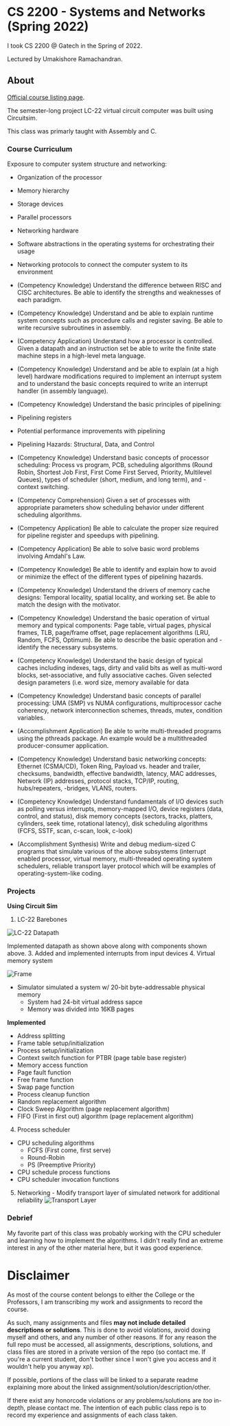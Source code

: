 # CS 2200 - Systems and Networks (Spring 2022)
I took CS 2200 @ Gatech in the Spring of 2022.

Lectured by Umakishore Ramachandran.

## About
[Official course listing page](https://oscar.gatech.edu/bprod/bwckctlg.p_disp_course_detail?cat_term_in=202008&subj_code_in=CS&crse_numb_in=2200).

The semester-long project LC-22 virtual circuit computer was built using Circuitsim.

This class was primarly taught with Assembly and C.

### Course Curriculum
Exposure to computer system structure and networking:
- Organization of the processor
- Memory hierarchy
- Storage devices
- Parallel processors
- Networking hardware
- Software abstractions in the operating systems for orchestrating their usage
- Networking protocols to connect the computer system to its environment

- (Competency Knowledge) Understand the difference between RISC and CISC architectures. Be able to identify the strengths and weaknesses of each paradigm.
- (Competency Knowledge) Understand and be able to explain runtime system concepts such as procedure calls and register saving. Be able to write recursive subroutines in assembly.
- (Competency Application) Understand how a processor is controlled. Given a datapath and an instruction set be able to write the finite state machine steps in a high-level meta language.
- (Competency Knowledge) Understand and be able to explain (at a high level) hardware modifications required to implement an interrupt system and to understand the basic concepts required to write an interrupt handler (in assembly language).
- (Competency Knowledge) Understand the basic principles of pipelining:
- Pipelining registers
- Potential performance improvements with pipelining
- Pipelining Hazards: Structural, Data, and Control
- (Competency Knowledge) Understand basic concepts of processor scheduling: Process vs program, PCB, scheduling algorithms (Round Robin, Shortest Job First, First Come First Served, Priority, Multilevel Queues), types of scheduler (short, medium, and long term), and -context switching.
- (Competency Comprehension)  Given a set of processes with appropriate parameters show scheduling behavior under different scheduling algorithms.
- (Competency Application) Be able to calculate the proper size required for pipeline register and speedups with pipelining.
- (Competency Application) Be able to solve basic word problems involving Amdahl's Law.
- (Competency Knowledge) Be able to identify and explain how to avoid or minimize the effect of the different types of pipelining hazards.
- (Competency Knowledge) Understand the drivers of memory cache designs: Temporal locality, spatial locality, and working set. Be able to match the design with the motivator.
- (Competency Knowledge) Understand the basic operation of virtual memory and typical components: Page table, virtual pages, physical frames, TLB, page/frame offset, page replacement algorithms (LRU, Random, FCFS, Optimum). Be able to describe the basic operation and -identify the necessary subsystems.
- (Competency Knowledge) Understand the basic design of typical caches including indexes, tags, dirty and valid bits as well as multi-word blocks, set-associative, and fully associative caches. Given selected design parameters (i.e. word size, memory available for data
- (Competency Knowledge) Understand basic concepts of parallel processing: UMA (SMP) vs NUMA configurations, multiprocessor cache coherency, network interconnection schemes, threads, mutex, condition variables.
- (Accomplishment Application) Be able to write multi-threaded programs using the pthreads package. An example would be a multithreaded producer-consumer application.
- (Competency Knowledge) Understand basic networking concepts: Ethernet (CSMA/CD), Token Ring, Payload vs. header and trailer, checksums, bandwidth, effective bandwidth, latency, MAC addresses, Network (IP) addresses, protocol stacks, TCP/IP, routing, hubs/repeaters, -bridges, VLANS, routers.
- (Competency Knowledge) Understand fundamentals of I/O devices such as polling versus interrupts, memory-mapped I/O, device registers (data, control, and status), disk memory concepts (sectors, tracks, platters, cylinders, seek time, rotational latency), disk scheduling algorithms (FCFS, SSTF, scan, c-scan, look, c-look)
- (Accomplishment Synthesis) Write and debug medium-sized C programs that simulate various of the above subsystems (interrupt enabled processor, virtual memory, multi-threaded operating system schedulers, reliable transport layer protocol which will be examples of operating-system-like coding.

### Projects

**Using Circuit Sim**

1. LC-22 Barebones

![LC-22 Datapath](https://github.com/d-lee-te/CS-2200/blob/92adf85fc2799c4a5dda1c2119a70e27e80f6079/LC-22%20Datapath.png)

Implemented datapath as shown above along with components shown above.
3. Added and implemented interrupts from input devices
4. Virtual memory system

![Frame](https://github.com/d-lee-te/CS-2200/blob/93e7df87fa0c6fe1289931e7262b902e734d3373/Frame.png)

- Simulator simulated a system w/ 20-bit byte-addressable physical memory
  - System had 24-bit virtual address sapce
  - Memory was divided into 16KB pages

**Implemented**
- Address splitting
- Frame table setup/initialization
- Process setup/initialization
- Context switch function for PTBR (page table base register)
- Memory access function
- Page fault function
- Free frame function
- Swap page function
- Process cleanup function
- Random replacement algorithm
- Clock Sweep Algorithm (page replacement algorithm)
- FIFO (First in first out) algorithm (page replacement algorithm)

4. Process scheduler
- CPU scheduling algorithms
  - FCFS (First come, first serve)
  - Round-Robin
  - PS (Preemptive Priority)
- CPU schedule process functions
- CPU scheduler invocation functions

5. Networking - Modify transport layer of simulated network for additional reliability
![Transport Layer](https://github.com/d-lee-te/CS-2200/blob/2357f63f98f49448b1bd673ab8acf03cfc58463f/RTP%20Protocol.png)

### Debrief
My favorite part of this class was probably working with the CPU scheduler and learning how to implement the algorithms. I didn't really find an extreme interest in any of the other material here, but it was good experience.

# Disclaimer
As most of the course content belongs to either the College or the Professors, I am transcribing my work and assignments to record the course.

As such, many assignments and files **may not include detailed descriptions or solutions**. This is done to avoid violations, avoid doxing myself and others, and any number of other reasons. If for any reason the full repo must be accessed, all assignments, descriptions, solutions, and class files are stored in a private version of the repo (so contact me. If you're a current student, don't bother since I won't give you access and it wouldn't help you anyway xp).

If possible, portions of the class will be linked to a separate readme explaining more about the linked assignment/solution/description/other.

If there exist any honorcode violations or any problems/solutions are *too* in-depth, please contact me. The intention of each public class repo is to record my experience and assignments of each class taken.

